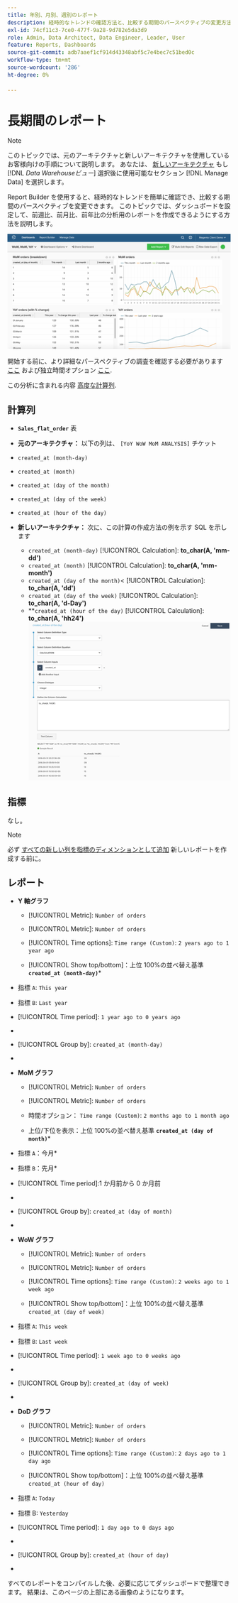 ```yaml
---
title: 年別、月別、週別のレポート
description: 経時的なトレンドの確認方法と、比較する期間のパースペクティブの変更方法を説明します。
exl-id: 74cf11c3-7ce0-477f-9a28-9d782e5da3d9
role: Admin, Data Architect, Data Engineer, Leader, User
feature: Reports, Dashboards
source-git-commit: adb7aaef1cf914d43348abf5c7e4bec7c51bed0c
workflow-type: tm+mt
source-wordcount: '286'
ht-degree: 0%

---
```


# 長期間のレポート

>[!NOTE]
>
>このトピックでは、元のアーキテクチャと新しいアーキテクチャを使用しているお客様向けの手順について説明します。 あなたは、 [新しいアーキテクチャ](../../administrator/account-management/new-architecture.md) もし [!DNL _Data Warehouseビュー_] 選択後に使用可能なセクション [!DNL Manage Data] を選択します。

Report Builder を使用すると、経時的なトレンドを簡単に確認でき、比較する期間のパースペクティブを変更できます。 このトピックでは、ダッシュボードを設定して、前週比、前月比、前年比の分析用のレポートを作成できるようにする方法を説明します。

![](../../assets/Wow__mom__yoy.png)

開始する前に、より詳細なパースペクティブの調査を確認する必要があります [ここ](../../tutorials/using-visual-report-builder.md) および独立時間オプション [ここ](../../tutorials/time-options-visual-rpt-bldr.md).

この分析に含まれる内容 [高度な計算列](../data-warehouse-mgr/adv-calc-columns.md).

## 計算列

* **`Sales_flat_order`** 表
* **元のアーキテクチャ：** 以下の列は、 `[YoY WoW MoM ANALYSIS]` チケット
* `created_at (month-day)`
* `created_at (month)`
* `created_at (day of the month)`
* `created_at (day of the week)`
* `created_at (hour of the day)`

* **新しいアーキテクチャ：** 次に、この計算の作成方法の例を示す SQL を示します
   * `created_at (month-day)` [!UICONTROL Calculation]: **to_char(A, &#39;mm-dd&#39;)**
   * `created_at (month)` [!UICONTROL Calculation]: **to_char(A, &#39;mm-month&#39;)**
   * `created_at (day of the month)`&lt; [!UICONTROL Calculation]: **to_char(A, &#39;dd&#39;)**
   * `created_at (day of the week)` [!UICONTROL Calculation]: **to_char(A, &#39;d-Day&#39;)**
   * **`created_at (hour of the day)` [!UICONTROL Calculation]: **to_char(A, &#39;hh24&#39;)**
     ![](../../assets/new-arch-create-calc.png)

## 指標

なし。

>[!NOTE]
>
>必ず [すべての新しい列を指標のディメンションとして追加](../data-warehouse-mgr/manage-data-dimensions-metrics.md) 新しいレポートを作成する前に。

## レポート

* **Y 軸グラフ**
   * [!UICONTROL Metric]: `Number of orders`

   * [!UICONTROL Metric]: `Number of orders`
   * [!UICONTROL Time options]: `Time range (Custom)`: `2 years ago to 1 year ago`

   * [!UICONTROL Show top/bottom]：上位 100%の並べ替え基準 **`created_at (month-day)`***

* 指標 `A`: `This year`
* 指標 `B`: `Last year`
* [!UICONTROL Time period]: `1 year ago to 0 years ago`
* 
  [!UICONTROL Interval]: `None`
* [!UICONTROL Group by]: `created_at (month-day)`
* 
  [!UICONTROL Chart Type]: `Line`

* **MoM グラフ**
   * [!UICONTROL Metric]: `Number of orders`

   * [!UICONTROL Metric]: `Number of orders`
   * 時間オプション： `Time range (Custom)`: `2 months ago to 1 month ago`

   * 上位/下位を表示：上位 100%の並べ替え基準 **`created_at (day of month)`***

* 指標 `A`：今月*
* 指標 `B`：先月*
* [!UICONTROL Time period]:1 か月前から 0 か月前
* 
  [!UICONTROL Interval]: None
* [!UICONTROL Group by]: `created_at (day of month)`
* 
  [!UICONTROL Chart Type]: Line

* **WoW グラフ**
   * [!UICONTROL Metric]: `Number of orders`

   * [!UICONTROL Metric]: `Number of orders`
   * [!UICONTROL Time options]: `Time range (Custom)`: `2 weeks ago to 1 week ago`

   * [!UICONTROL Show top/bottom]：上位 100%の並べ替え基準 `created_at (day of week)`

* 指標 `A`: `This week`
* 指標 `B`: `Last week`
* [!UICONTROL Time period]: `1 week ago to 0 weeks ago`
* 
  [!UICONTROL Interval]: `None`
* [!UICONTROL Group by]: `created_at (day of week)`
* 
  [!UICONTROL Chart Type]: `Line`

* **DoD グラフ**
   * [!UICONTROL Metric]: `Number of orders`

   * [!UICONTROL Metric]: `Number of orders`
   * [!UICONTROL Time options]: `Time range (Custom)`: `2 days ago to 1 day ago`

   * [!UICONTROL Show top/bottom]：上位 100%の並べ替え基準 `created_at (hour of day)`

* 指標 `A`: `Today`
* 指標 B: `Yesterday`
* [!UICONTROL Time period]: `1 day ago to 0 days ago`
* 
  [!UICONTROL Interval]: `None`
* [!UICONTROL Group by]: `created_at (hour of day)`
* 
  [!UICONTROL Chart Type]: `Line`

すべてのレポートをコンパイルした後、必要に応じてダッシュボードで整理できます。 結果は、このページの上部にある画像のようになります。

